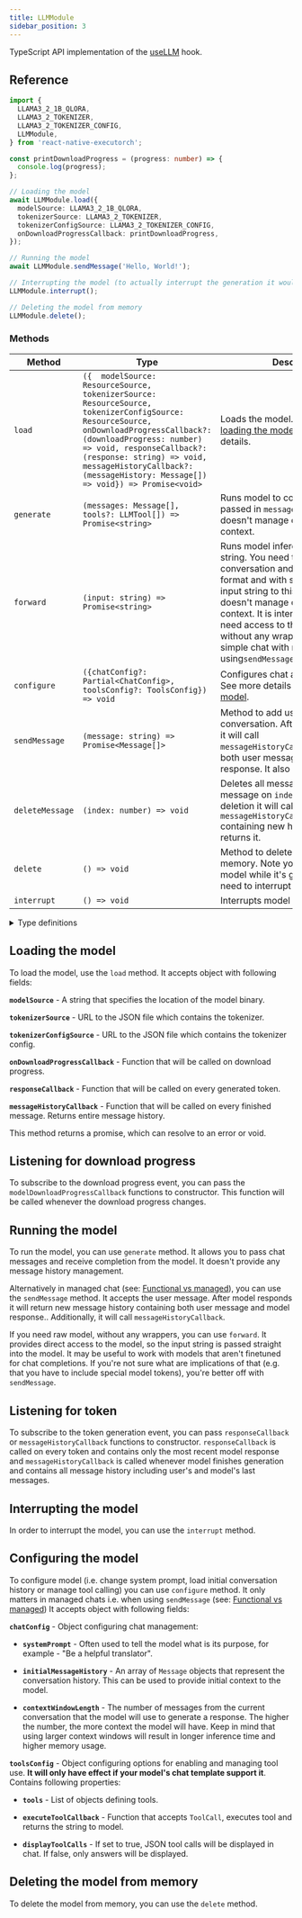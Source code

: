 ```yaml
---
title: LLMModule
sidebar_position: 3
---
```


TypeScript API implementation of the [useLLM](../natural-language-processing/useLLM.md) hook.

## Reference

```typescript
import {
  LLAMA3_2_1B_QLORA,
  LLAMA3_2_TOKENIZER,
  LLAMA3_2_TOKENIZER_CONFIG,
  LLMModule,
} from 'react-native-executorch';

const printDownloadProgress = (progress: number) => {
  console.log(progress);
};

// Loading the model
await LLMModule.load({
  modelSource: LLAMA3_2_1B_QLORA,
  tokenizerSource: LLAMA3_2_TOKENIZER,
  tokenizerConfigSource: LLAMA3_2_TOKENIZER_CONFIG,
  onDownloadProgressCallback: printDownloadProgress,
});

// Running the model
await LLMModule.sendMessage('Hello, World!');

// Interrupting the model (to actually interrupt the generation it would have to be called when sendMessage or forward is running)
LLMModule.interrupt();

// Deleting the model from memory
LLMModule.delete();
```

### Methods

| Method          | Type                                                                                                                                                                                                                                                                                                       | Description                                                                                                                                                                                                                                                                                                                                                           |
| --------------- | ---------------------------------------------------------------------------------------------------------------------------------------------------------------------------------------------------------------------------------------------------------------------------------------------------------- | --------------------------------------------------------------------------------------------------------------------------------------------------------------------------------------------------------------------------------------------------------------------------------------------------------------------------------------------------------------------- |
| `load`          | `({  modelSource: ResourceSource, tokenizerSource: ResourceSource, tokenizerConfigSource: ResourceSource, onDownloadProgressCallback?: (downloadProgress: number) => void, responseCallback?: (response: string) => void, messageHistoryCallback?: (messageHistory: Message[]) => void}) => Promise<void>` | Loads the model. Checkout the [loading the model](#loading-the-model) section for details.                                                                                                                                                                                                                                                                            |
| `generate`      | `(messages: Message[], tools?: LLMTool[]) => Promise<string>`                                                                                                                                                                                                                                              | Runs model to complete chat passed in `messages` argument. It doesn't manage conversation context.                                                                                                                                                                                                                                                                    |
| `forward`       | `(input: string) => Promise<string>`                                                                                                                                                                                                                                                                       | Runs model inference with raw input string. You need to provide entire conversation and prompt (in correct format and with special tokens!) in input string to this method. It doesn't manage conversation context. It is intended for users that need access to the model itself without any wrapper. If you want simple chat with model consider using`sendMessage` |
| `configure`     | `({chatConfig?: Partial<ChatConfig>, toolsConfig?: ToolsConfig}) => void`                                                                                                                                                                                                                                  | Configures chat and tool calling. See more details in [configuring the model](#configuring-the-model).                                                                                                                                                                                                                                                                |
| `sendMessage`   | `(message: string) => Promise<Message[]>`                                                                                                                                                                                                                                                                  | Method to add user message to conversation. After model responds it will call `messageHistoryCallback()`containing both user message and model response. It also returns them.                                                                                                                                                                                        |
| `deleteMessage` | `(index: number) => void`                                                                                                                                                                                                                                                                                  | Deletes all messages starting with message on `index` position. After deletion it will call `messageHistoryCallback()` containing new history. It also returns it.                                                                                                                                                                                                    |
| `delete`        | `() => void`                                                                                                                                                                                                                                                                                               | Method to delete the model from memory. Note you cannot delete model while it's generating. You need to interrupt it first.                                                                                                                                                                                                                                           |
| `interrupt`     | `() => void`                                                                                                                                                                                                                                                                                               | Interrupts model generation.                                                                                                                                                                                                                                                                                                                                          |

<details>
<summary>Type definitions</summary>

```typescript
type ResourceSource = string | number;

type MessageRole = 'user' | 'assistant' | 'system';

interface Message {
  role: MessageRole;
  content: string;
}
interface ChatConfig {
  initialMessageHistory: Message[];
  contextWindowLength: number;
  systemPrompt: string;
}

// tool calling
interface ToolsConfig {
  tools: LLMTool[];
  executeToolCallback: (call: ToolCall) => Promise<string | null>;
  displayToolCalls?: boolean;
}

interface ToolCall {
  toolName: string;
  arguments: Object;
}

type LLMTool = Object;
```

</details>

## Loading the model

To load the model, use the `load` method. It accepts object with following fields:

**`modelSource`** - A string that specifies the location of the model binary.

**`tokenizerSource`** - URL to the JSON file which contains the tokenizer.

**`tokenizerConfigSource`** - URL to the JSON file which contains the tokenizer config.

**`onDownloadProgressCallback`** - Function that will be called on download progress.

**`responseCallback`** - Function that will be called on every generated token.

**`messageHistoryCallback`** - Function that will be called on every finished message. Returns entire message history.

This method returns a promise, which can resolve to an error or void.

## Listening for download progress

To subscribe to the download progress event, you can pass the `modelDownloadProgressCallback` functions to constructor. This function will be called whenever the download progress changes.

## Running the model

To run the model, you can use `generate` method. It allows you to pass chat messages and receive completion from the model. It doesn't provide any message history management.

Alternatively in managed chat (see: [Functional vs managed](../natural-language-processing/useLLM#functional-vs-managed)), you can use the `sendMessage` method. It accepts the user message. After model responds it will return new message history containing both user message and model response.. Additionally, it will call `messageHistoryCallback`.

If you need raw model, without any wrappers, you can use `forward`. It provides direct access to the model, so the input string is passed straight into the model. It may be useful to work with models that aren't finetuned for chat completions. If you're not sure what are implications of that (e.g. that you have to include special model tokens), you're better off with `sendMessage`.

## Listening for token

To subscribe to the token generation event, you can pass `responseCallback` or `messageHistoryCallback` functions to constructor. `responseCallback` is called on every token and contains only the most recent model response and `messageHistoryCallback` is called whenever model finishes generation and contains all message history including user's and model's last messages.

## Interrupting the model

In order to interrupt the model, you can use the `interrupt` method.

## Configuring the model

To configure model (i.e. change system prompt, load initial conversation history or manage tool calling) you can use
`configure` method. It only matters in managed chats i.e. when using `sendMessage` (see: [Functional vs managed](../natural-language-processing/useLLM#functional-vs-managed)) It accepts object with following fields:

**`chatConfig`** - Object configuring chat management:

- **`systemPrompt`** - Often used to tell the model what is its purpose, for example - "Be a helpful translator".

- **`initialMessageHistory`** - An array of `Message` objects that represent the conversation history. This can be used to provide initial context to the model.

- **`contextWindowLength`** - The number of messages from the current conversation that the model will use to generate a response. The higher the number, the more context the model will have. Keep in mind that using larger context windows will result in longer inference time and higher memory usage.

**`toolsConfig`** - Object configuring options for enabling and managing tool use. **It will only have effect if your model's chat template support it**. Contains following properties:

- **`tools`** - List of objects defining tools.

- **`executeToolCallback`** - Function that accepts `ToolCall`, executes tool and returns the string to model.

- **`displayToolCalls`** - If set to true, JSON tool calls will be displayed in chat. If false, only answers will be displayed.

## Deleting the model from memory

To delete the model from memory, you can use the `delete` method.
